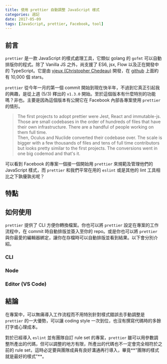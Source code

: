 ```yaml
---
title: 使用 prettier 自動調整 JavaScript 樣式
categories: 週記
date: 2017-05-09
tags: [JavaScript, prettier, Facebook, tool]
---
```


## 前言

`prettier` 是一款 JavaScript 的樣式處理工具，它類似 golang 的 `gofmt` 可以自動排版你的程式。除了 Vanilla JS 之外，尚支援了 ES6, jsx, Flow 以及正在開發中的 TypeScript。它是由 [vjeux (Christopher Chedeau)][vjeux]  開發，在 [github][prettier_github] 上面約有 10,000 個 stars。

`prettier` 從今年一月的第一個 commit 開始到現在快半年，不過到它真正引起我的興趣，是從上週 (5/3) 釋出的 `v1.3.0` 開始。至於這個版本有什麼特別的功能嗎？非也。主要是因為這個版本有公開它在 Facebook 內部各專案使用 `prettier` 的情形。

> The first projects to adopt prettier were Jest, React and immutable-js. Those are small codebases in the order of hundreds of files that have their own infrastructure. There are a handful of people working on them full time.<br>
> Then, Oculus and Nuclide converted their codebase over. The scale is bigger with a few thousands of files and tens of full time contributors but looks pretty similar to the first projects. The conversions went in one big codemod and that's it.

可以看到 Facebook 的專案一個接一個開始用 `prettier` 來規範及管理他們的 JavaScript 樣式，而 `prettier` 和我們平常在用的 `eslint` 或是其他的 lint 工具相比之下孰優孰劣呢？

## 特點

## 如何使用

`prettier` 提供了 CLI 方便你轉換檔案。你也可以將 `prettier` 設定在專案的工作流程中，在 commit 時自動排版並簽入至你的 repo。或是你也可以將 `prettier` 與你最愛的編輯器綁定，讓你在存檔時可以自動排版並看到結果。以下會分別介紹。

### CLI

### Node

### Editor (VS Code)

## 結論

在專案中，可以無痛導入工作流程而不用特別針對樣式錯誤去手動調整是 `prettier` 的一大優勢，可以讓 coding style 一次到位，也沒有撰寫代碼時的多餘打字或心理成本。

對於已經導入 `eslint` 並有團隊自訂 rule set 的專案，`prettier` 雖可以用參數調整所產出的代碼，但可以調整的地方有限，所產出的代碼也不一定會完全相符於之前的 rule set，這時必定要與團隊成員有良好溝通再行導入，畢竟**"團隊的樣式就是最好的樣式"**。

[vjeux]: https://twitter.com/vjeux
[prettier_web]: https://prettier.github.io/prettier/
[prettier_github]: https://github.com/prettier/prettier
